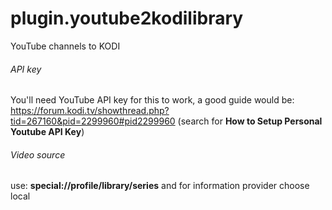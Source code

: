 # plugin.youtube2kodilibrary
YouTube channels to KODI

###### API key
You'll need YouTube API key for this to work, a good guide would be:
https://forum.kodi.tv/showthread.php?tid=267160&pid=2299960#pid2299960
(search for **How to Setup Personal Youtube API Key**)

###### Video source
use:
**special://profile/library/series**
and for information provider choose local
